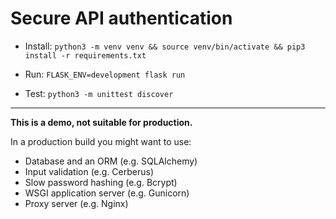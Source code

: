 # Secure API authentication

- Install: `python3 -m venv venv && source venv/bin/activate && pip3 install -r requirements.txt`

- Run: `FLASK_ENV=development flask run`

- Test: `python3 -m unittest discover`

---

**This is a demo, not suitable for production.**

In a production build you might want to use:
- Database and an ORM (e.g. SQLAlchemy)
- Input validation (e.g. Cerberus)
- Slow password hashing (e.g. Bcrypt)
- WSGI application server (e.g. Gunicorn)
- Proxy server (e.g. Nginx)